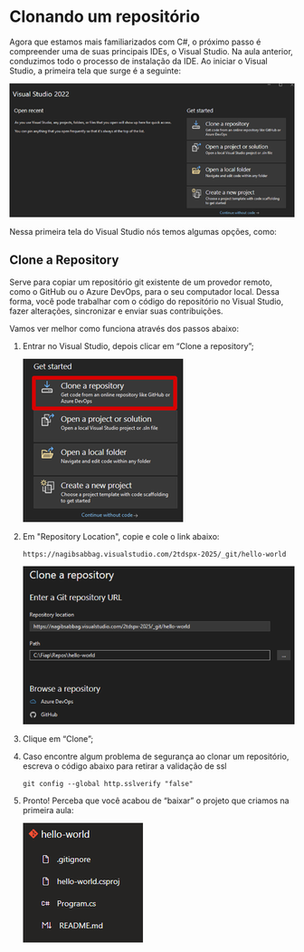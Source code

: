 # Clonando um repositório

Agora que estamos mais familiarizados com C#, o próximo passo é compreender uma de suas principais IDEs, o Visual Studio. Na aula anterior, conduzimos todo o processo de instalação da IDE. Ao iniciar o Visual Studio, a primeira tela que surge é a seguinte:

![image.png](/.attachments/image-53435c8e-b4f4-4606-986d-e8828b56befe.png)

Nessa primeira tela do Visual Studio nós temos algumas opções, como:

## Clone a Repository

Serve para copiar um repositório git existente de um provedor remoto, como o GitHub ou o Azure DevOps, para o seu computador local. Dessa forma, você pode trabalhar com o código do repositório no Visual Studio, fazer alterações, sincronizar e enviar suas contribuições.

Vamos ver melhor como funciona através dos passos abaixo:
  
1. Entrar no Visual Studio, depois clicar em “Clone a repository”;

   ![image.png](/.attachments/image-8c862d96-bfd6-45d1-85e5-d5ab4fe71319.png)

2. Em "Repository Location", copie e cole o link abaixo:

   ```git
   https://nagibsabbag.visualstudio.com/2tdspx-2025/_git/hello-world
   ```

   ![image.png](/.attachments/image-7c20b1dd-f81c-47f2-ba44-c5fb3c564203.png)
   
3. Clique em “Clone”;

4. Caso encontre algum problema de segurança ao clonar um repositório, escreva o código abaixo para retirar a validação de ssl

   ```git
   git config --global http.sslverify "false"
   ```

5. Pronto! Perceba que você acabou de “baixar” o projeto que criamos na primeira aula:

   ![image.png](/.attachments/image-f99d34d7-081a-4439-b017-9cab66ebe4fe.png)